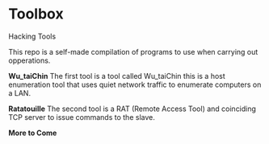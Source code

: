 # Toolbox
Hacking Tools

This repo is a self-made compilation of programs to use when carrying out opperations.

****Wu_taiChin****
The first tool is a tool called Wu_taiChin this is a host enumeration tool that uses quiet network traffic
to enumerate computers on a LAN.

****Ratatouille****
The second tool is a RAT (Remote Access Tool) and coinciding TCP server to issue commands to the slave.

****More to Come****
